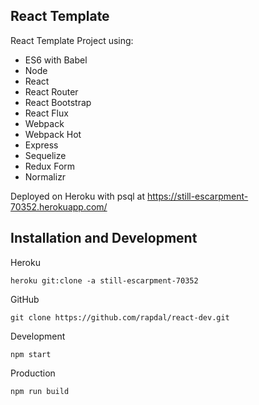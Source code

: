 ## React Template

React Template Project using:

- ES6 with Babel
- Node
- React
- React Router
- React Bootstrap
- React Flux
- Webpack
- Webpack Hot
- Express
- Sequelize
- Redux Form
- Normalizr

Deployed on Heroku with psql at https://still-escarpment-70352.herokuapp.com/

## Installation and Development

Heroku
```
heroku git:clone -a still-escarpment-70352
```

GitHub
```
git clone https://github.com/rapdal/react-dev.git
```

Development
```
npm start
```
Production
```
npm run build
```